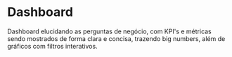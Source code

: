# Dashboard
Dashboard elucidando as perguntas de negócio, com KPI's e métricas sendo mostrados de forma clara e concisa, trazendo big numbers, além de gráficos com filtros interativos.
